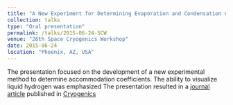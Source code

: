 ```yaml
---
title: "A New Experiment for Determining Evaporation and Condensation Coefficients of Cryogenic Propellants"
collection: talks
type: "Oral presentation"
permalink: /talks/2015-06-24-SCW
venue: "26th Space Cryogenics Workshop"
date: 2015-06-24
location: "Phoenix, AZ, USA"
---
```


The presentation focused on the development of a new experimental method to determine accommodation coefficients. The ability to visualize liquid hydrogen was emphasized The presentation resulted in a [journal article](http://kishanbellur.github.io/files/bellur_2016.pdf) published in [Cryogenics](https://www.journals.elsevier.com/cryogenics)
